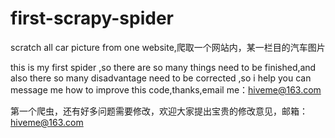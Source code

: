# first-scrapy-spider
scratch all car picture from one website,爬取一个网站内，某一栏目的汽车图片


this is my first spider ,so there are so many things need to be finished,and also there so many disadvantage need to be corrected
,so i help you can message me how to improve this code,thanks,email me：hiveme@163.com

第一个爬虫，还有好多问题需要修改，欢迎大家提出宝贵的修改意见，邮箱：hiveme@163.com
